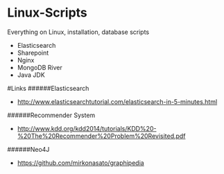 # Linux-Scripts
Everything on Linux, installation, database scripts

- Elasticsearch
- Sharepoint
- Nginx
- MongoDB River
- Java JDK

#Links
######Elasticsearch
- http://www.elasticsearchtutorial.com/elasticsearch-in-5-minutes.html

######Recommender System
- http://www.kdd.org/kdd2014/tutorials/KDD%20-%20The%20Recommender%20Problem%20Revisited.pdf

######Neo4J
- https://github.com/mirkonasato/graphipedia

